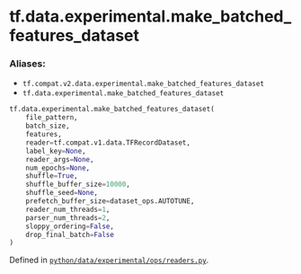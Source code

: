 <div itemscope itemtype="http://developers.google.com/ReferenceObject">
<meta itemprop="name" content="tf.data.experimental.make_batched_features_dataset" />
<meta itemprop="path" content="Stable" />
</div>

# tf.data.experimental.make_batched_features_dataset



### Aliases:

* `tf.compat.v2.data.experimental.make_batched_features_dataset`
* `tf.data.experimental.make_batched_features_dataset`

``` python
tf.data.experimental.make_batched_features_dataset(
    file_pattern,
    batch_size,
    features,
    reader=tf.compat.v1.data.TFRecordDataset,
    label_key=None,
    reader_args=None,
    num_epochs=None,
    shuffle=True,
    shuffle_buffer_size=10000,
    shuffle_seed=None,
    prefetch_buffer_size=dataset_ops.AUTOTUNE,
    reader_num_threads=1,
    parser_num_threads=2,
    sloppy_ordering=False,
    drop_final_batch=False
)
```



Defined in [`python/data/experimental/ops/readers.py`](/code/stable/tensorflow/python/data/experimental/ops/readers.py).

<!-- Placeholder for "Used in" -->
